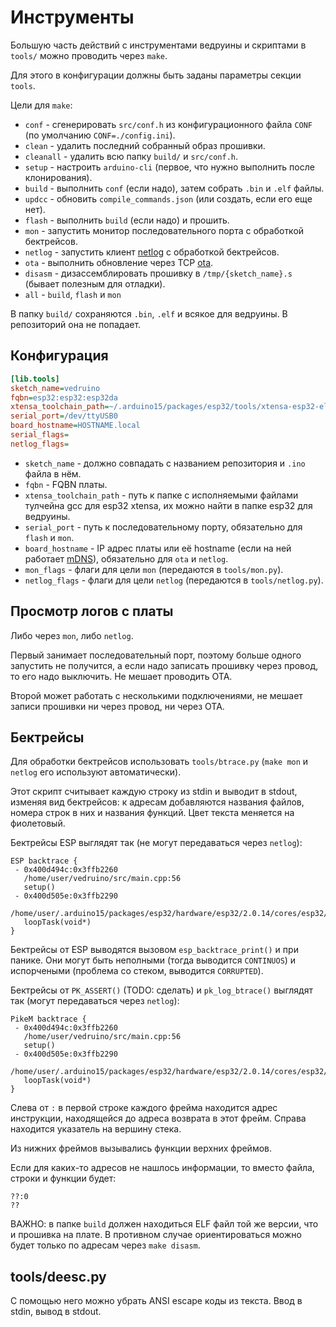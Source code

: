 # Инструменты
Большую часть действий с инструментами ведруины и скриптами в `tools/` можно проводить через
`make`.

Для этого в конфигурации должны быть заданы параметры секции `tools`.

Цели для `make`:
* `conf` - сгенерировать `src/conf.h` из конфигурационного файла `CONF` (по умолчанию `CONF=./config.ini`).
* `clean` - удалить последний собранный образ прошивки.
* `cleanall` - удалить всю папку `build/` и `src/conf.h`.
* `setup` - настроить `arduino-cli` (первое, что нужно выполнить после клонирования).
* `build` - выполнить `conf` (если надо), затем собрать `.bin` и `.elf` файлы.
* `updcc` - обновить `compile_commands.json` (или создать, если его еще нет).
* `flash` - выполнить `build` (если надо) и прошить.
* `mon` - запустить монитор последовательного порта с обработкой бектрейсов.
* `netlog` - запустить клиент [netlog](./netlog.md) с обработкой бектрейсов.
* `ota` - выполнить обновление через TCP [ota](./ota.md).
* `disasm` - дизассемблировать прошивку в `/tmp/{sketch_name}.s` (бывает полезным для отладки).
* `all` - `build`, `flash` и `mon`

В папку `build/` сохраняются `.bin`, `.elf` и всякое для ведруины.
В репозиторий она не попадает.

## Конфигурация
```ini
[lib.tools]
sketch_name=vedruino
fqbn=esp32:esp32:esp32da
xtensa_toolchain_path=~/.arduino15/packages/esp32/tools/xtensa-esp32-elf-gcc/...
serial_port=/dev/ttyUSB0
board_hostname=HOSTNAME.local
serial_flags=
netlog_flags=
```

* `sketch_name` - должно совпадать с названием репозитория и `.ino` файла в нём.
* `fqbn` - FQBN платы.
* `xtensa_toolchain_path` - путь к папке с исполняемыми файлами тулчейна gcc для esp32 xtensa,
  их можно найти в папке esp32 для ведруины.
* `serial_port` - путь к последовательному порту, обязательно для `flash` и `mon`.
* `board_hostname` - IP адрес платы или её hostname (если на ней работает [mDNS](./mdns.md)), 
  обязательно для `ota` и `netlog`.
* `mon_flags` - флаги для цели `mon` (передаются в `tools/mon.py`).
* `netlog_flags` - флаги для цели `netlog` (передаются в `tools/netlog.py`).

## Просмотр логов с платы
Либо через `mon`, либо `netlog`.

Первый занимает последовательный порт, поэтому больше одного запустить не получится, а если надо
записать прошивку через провод, то его надо выключить. Не мешает проводить OTA.

Второй может работать с несколькими подключениями, не мешает записи прошивки ни через провод,
ни через OTA.

## Бектрейсы
Для обработки бектрейсов использовать `tools/btrace.py` (`make mon` и `netlog` его используют автоматически).

Этот скрипт считывает каждую строку из stdin и выводит в stdout, изменяя вид бектрейсов: к адресам
добавляются названия файлов, номера строк в них и названия функций. Цвет текста меняется на фиолетовый.

Бектрейсы ESP выглядят так (не могут передаваться через `netlog`):
```
ESP backtrace {
 - 0x400d494c:0x3ffb2260
   /home/user/vedruino/src/main.cpp:56
   setup()
 - 0x400d505e:0x3ffb2290
   /home/user/.arduino15/packages/esp32/hardware/esp32/2.0.14/cores/esp32/main.cpp:42
   loopTask(void*)
}
```

Бектрейсы от ЕSP выводятся вызовом `esp_backtrace_print()` и при панике.
Они могут быть неполными (тогда выводится `CONTINUOS`) и испорчеными (проблема со стеком,
выводится `CORRUPTED`).

Бектрейсы от `PK_ASSERT()` (TODO: сделать) и `pk_log_btrace()` выглядят так (могут передаваться через `netlog`):
```
PikeM backtrace {
 - 0x400d494c:0x3ffb2260
   /home/user/vedruino/src/main.cpp:56
   setup()
 - 0x400d505e:0x3ffb2290
   /home/user/.arduino15/packages/esp32/hardware/esp32/2.0.14/cores/esp32/main.cpp:42
   loopTask(void*)
}
```

Слева от `:` в первой строке каждого фрейма находится адрес инструкции, находящейся до адреса
возврата в этот фрейм. Справа находится указатель на вершину стека.

Из нижних фреймов вызывались функции верхних фреймов.

Если для каких-то адресов не нашлось информации, то вместо файла, строки и функции будет:
```
??:0
??
```

ВАЖНО: в папке `build` должен находиться ELF файл той же версии, что и прошивка на плате.
В противном случае ориентироваться можно будет только по адресам через `make disasm`.

## tools/deesc.py
С помощью него можно убрать ANSI escape коды из текста. Ввод в stdin, вывод в stdout.

